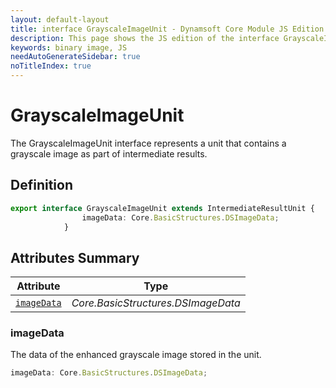 ```yaml
---
layout: default-layout
title: interface GrayscaleImageUnit - Dynamsoft Core Module JS Edition API Reference
description: This page shows the JS edition of the interface GrayscaleImageUnit in Dynamsoft Core Module.
keywords: binary image, JS
needAutoGenerateSidebar: true
noTitleIndex: true
---
```


# GrayscaleImageUnit

The GrayscaleImageUnit interface represents a unit that contains a grayscale image as part of intermediate results.

## Definition

```ts
export interface GrayscaleImageUnit extends IntermediateResultUnit {
                imageData: Core.BasicStructures.DSImageData;
            }
```

## Attributes Summary

| Attribute               | Type |
|----------------------|-------------|
| [`imageData`](#imageData) | *Core.BasicStructures.DSImageData* |

### imageData

The data of the enhanced grayscale image stored in the unit.

```ts
imageData: Core.BasicStructures.DSImageData;
```